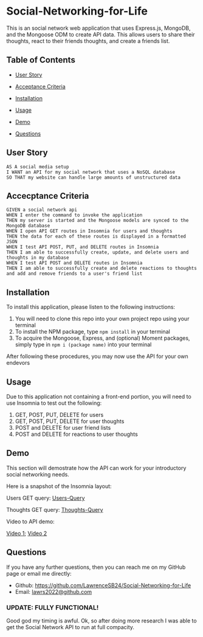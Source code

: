 # Social-Networking-for-Life

This is an social network web application that uses Express.js, MongoDB, and the Mongoose ODM to create API data. This allows users to share their thoughts, react to their friends thoughts, and create a friends list.

## Table of Contents
* [User Story](#user-story)

* [Acceptance Criteria](#accecptance-criteria)

* [Installation](#installation)

* [Usage](#usage)

* [Demo](#demo)

* [Questions](#questions)

## User Story
```
AS A social media setup
I WANT an API for my social network that uses a NoSQL database
SO THAT my website can handle large amounts of unstructured data
```

## Accecptance Criteria
```
GIVEN a social network api
WHEN I enter the command to invoke the application
THEN my server is started and the Mongoose models are synced to the MongoDB database
WHEN I open API GET routes in Insomnia for users and thoughts
THEN the data for each of these routes is displayed in a formatted JSON
WHEN I test API POST, PUT, and DELETE routes in Insomnia
THEN I am able to successfully create, update, and delete users and thoughts in my database
WHEN I test API POST and DELETE routes in Insomnia
THEN I am able to successfully create and delete reactions to thoughts and add and remove friends to a user's friend list
```

## Installation

To install this application, please listen to the following instructions:

1) You will need to clone this repo into your own project repo using your terminal
2) To install the NPM package, type `npm install` in your terminal
3) To acquire the Mongoose, Express, and (optional) Moment packages, simply type in `npm i (package name)` into your terminal

After following these procedures, you may now use the API for your own endevors

## Usage

Due to this application not containing a front-end portion, you will need to use Insomnia to test out the following:

1) GET, POST, PUT, DELETE for users 
2) GET, POST, PUT, DELETE for user thoughts
3) POST and DELETE for user friend lists
4) POST and DELETE for reactions to user thoughts

## Demo

This section will demostrate how the API can work for your introductory social networking needs.

Here is a snapshot of the Insomnia layout: 

Users GET query: [Users-Query](/assets/SNA%20Users.png)

Thoughts GET query: [Thoughts-Query](/assets/SNA%20Thoughts.png)

Video to API demo:

[Video 1](https://drive.google.com/file/d/19a-27mFUqZPIuquTdDISsOT1kZ0_iUFB/view);
[Video 2](https://drive.google.com/file/d/1m4wNGWhaik3NcOmPEP8CmkmNMSK5DhWU/view)


## Questions

If you have any further questions, then you can reach me on my GitHub page or email me directly:
* Github: https://github.com/LawrenceSB24/Social-Networking-for-Life
* Email: lawrs2022@github.com


### UPDATE: FULLY FUNCTIONAL! ####

Good god my timing is awful. Ok, so after doing more research I was able to get the Social Network API to run at full compacity.

